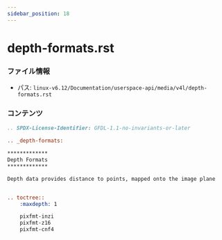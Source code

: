 ```yaml
---
sidebar_position: 18
---
```

# depth-formats.rst

### ファイル情報

- パス: `linux-v6.12/Documentation/userspace-api/media/v4l/depth-formats.rst`

### コンテンツ

```rst
.. SPDX-License-Identifier: GFDL-1.1-no-invariants-or-later

.. _depth-formats:

*************
Depth Formats
*************

Depth data provides distance to points, mapped onto the image plane


.. toctree::
    :maxdepth: 1

    pixfmt-inzi
    pixfmt-z16
    pixfmt-cnf4

```
